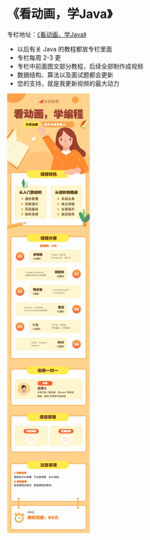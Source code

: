 # 《看动画，学Java》
专栏地址：[《看动画，学Java》](https://student-api.iyincaishijiao.com/t/Nqrff3f/)

- 以后有关 Java 的教程都放专栏里面
- 专栏每周 2-3 更
- 专栏中前面图文部分教程，后续全部制作成视频
- 数据结构、算法以及面试题都会更新
- 您的支持，就是我更新视频的最大动力

![《看动画，学Java》](./java.jpg)